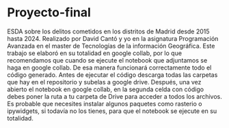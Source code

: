 # Proyecto-final
ESDA sobre los delitos cometidos en los distritos de Madrid desde 2015 hasta 2024. Realizado por David Cantó y yo en la asignatura Programación Avanzada en el master de Tecnologías de la información Geográfica. Este trabajo se elaboró en su totalidad en google collab, por lo que recomendamos que cuando se ejecute el notebook que adjuntamos se haga en google collab. De esa manera funcionará correctamente todo el código generado. Antes de ejecutar el código descarga todas las carpetas que hay en el repositorio y subelas a google drive. Después, una vez abierto el notebook en google collab, en la segunda celda con código debes poner la ruta a tu carpeta de Drive para acceder a todos los archivos. Es probable que necesites instalar algunos paquetes como rasterio o ipywidgets, si todavía no los tienes, para que el notebook se ejecute en su totalidad.
